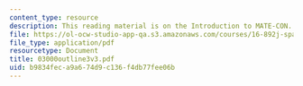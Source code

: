 ```yaml
---
content_type: resource
description: This reading material is on the Introduction to MATE-CON.
file: https://ol-ocw-studio-app-qa.s3.amazonaws.com/courses/16-892j-space-system-architecture-and-design-fall-2004/b9834feca9a674d9c136f4db77fee06b_03000outline3v3.pdf
file_type: application/pdf
resourcetype: Document
title: 03000outline3v3.pdf
uid: b9834fec-a9a6-74d9-c136-f4db77fee06b
---
```

